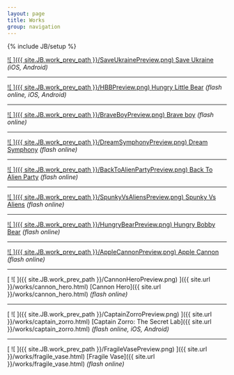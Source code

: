 ```yaml
---
layout: page
title: Works
group: navigation
---
```


{% include JB/setup %}

<!-- style="background-color:#F00" -->

<!-- Туду
   * Обьявить константой путь к превью ассетам и обычным ассетам
-->
<!--
Порядок расположения работ. Можно чем ниже - тем старше.
BraveBoyPreview.png

DreamSymphonyPreview.png
BackToAlienPartyPreview.png
SpunkyVsAliensPreview.png
HungryBearPreview.png

AppleCannonPreview.png
CannonHeroPreview.png
CaptainZorroPreview.png
FragileVasePreview.png
-->

[ ![ ]({{ site.JB.work_prev_path }}/SaveUkrainePreview.png) ](/works/save_ukraine.html)
[Save Ukraine](/works/save_ukraine.html)
*(iOS, Android)*

---

[ ![ ]({{ site.JB.work_prev_path }}/HBBPreview.png) ](/works/hungry_little_bear.html)
[Hungry Little Bear](/works/hungry_little_bear.html)
*(flash online, iOS, Android)*

---

[ ![ ]({{ site.JB.work_prev_path }}/BraveBoyPreview.png) ](/works/brave_boy.html)
[Brave boy](/works/brave_boy.html)
*(flash online)*

---

[ ![ ]({{ site.JB.work_prev_path }}/DreamSymphonyPreview.png) ](/works/dream_symphony.html)
[Dream Symphony](/works/dream_symphony.html)
*(flash online)*

---

[ ![ ]({{ site.JB.work_prev_path }}/BackToAlienPartyPreview.png) ](/works/back_to_alien_party.html)
[Back To Alien Party](/works/back_to_alien_party.html)
*(flash online)*

---

[ ![ ]({{ site.JB.work_prev_path }}/SpunkyVsAliensPreview.png) ](/works/spunky_vs_aliens.html)
[Spunky Vs Aliens](/works/spunky_vs_aliens.html)
*(flash online)*

---
			 
[ ![ ]({{ site.JB.work_prev_path }}/HungryBearPreview.png) ](/works/hungry_bear.html)
[Hungry Bobby Bear](/works/hungry_bear.html)
*(flash online)*

---
			 
[ ![ ]({{ site.JB.work_prev_path }}/AppleCannonPreview.png) ](/works/apple_cannon.html)
[Apple Cannon](/works/apple_cannon.html)
*(flash online)*

---
			 
[ ![ ]({{ site.JB.work_prev_path }}/CannonHeroPreview.png) ]({{ site.url }}/works/cannon_hero.html)
[Cannon Hero]({{ site.url }}/works/cannon_hero.html)
*(flash online)*

---
			 
[ ![ ]({{ site.JB.work_prev_path }}/CaptainZorroPreview.png) ]({{ site.url }}/works/captain_zorro.html)
[Captain Zorro: The Secret Lab]({{ site.url }}/works/captain_zorro.html)
*(flash online, iOS, Android)*

---
			 
[ ![ ]({{ site.JB.work_prev_path }}/FragileVasePreview.png) ]({{ site.url }}/works/fragile_vase.html)
[Fragile Vase]({{ site.url }}/works/fragile_vase.html)
*(flash online)*
